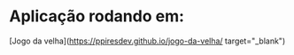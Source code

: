 # Aplicação rodando em:

[Jogo da velha](https://ppiresdev.github.io/jogo-da-velha/ target="_blank")
